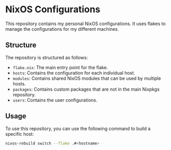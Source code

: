 # NixOS Configurations

This repository contains my personal NixOS configurations. It uses flakes to manage the configurations for my different machines.

## Structure

The repository is structured as follows:

*   `flake.nix`: The main entry point for the flake.
*   `hosts`: Contains the configuration for each individual host.
*   `modules`: Contains shared NixOS modules that can be used by multiple hosts.
*   `packages`: Contains custom packages that are not in the main Nixpkgs repository.
*   `users`: Contains the user configurations.

## Usage

To use this repository, you can use the following command to build a specific host:

```bash
nixos-rebuild switch --flake .#<hostname>
```
